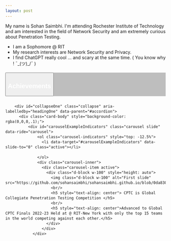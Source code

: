 ```yaml
---
layout: post
---
```

<head>
  <style> /*center text, make 3 columns of equal width, remove the white border this theme has by default*/
  th {text-align: center; border-bottom: 0px;}
  td {text-align: center; border-bottom: 0px;}
  .card{background-color: inherit}
  .btn-link{color:#FFFFFF}
  .btn-link:hover{color: #dad42b; text-decoration: underline;}
  .card-header{background-color: rgba(0,0,0,.25);}
  html  {height: 100%;}
  body {height: 100%;}
  </style>
  </head>
  
  My name is Sohan Saimbhi. I'm attending Rochester Institute of Technology and am interested in the field of Network Security and am extremely curious about Penetration Testing.
  
  - I am a Sophomore @ RIT
  - My research interests are Network Security and Privacy.
  - I find ChatGPT really cool ... and scary at the same time. ( You know why ! ¯\_(ツ)_/¯ )
 
  
  <div id="accordion">
      <div class="card">
        <div class="card-header" id="headingOne">
          <h5 class="mb-0">
            <button class="btn btn-link" data-toggle="collapse" data-target="#collapseOne" aria-expanded="true" aria-controls="collapseOne">
              <h2>Achievements</h2>
            </button>
          </h5>
        </div>
    
        <div id="collapseOne" class="collapse" aria-labelledby="headingOne" data-parent="#accordion">
          <div class="card-body" style="background-color: rgba(0,0,0,.1);">
              <div id="carouselExampleIndicators" class="carousel slide" data-ride="carousel">
                  <ol class="carousel-indicators" style="top: -12.5%">
                    <li data-target="#carouselExampleIndicators" data-slide-to="0" class="active"></li>
            
                  </ol>
                  <div class="carousel-inner">
                    <div class="carousel-item active">
                      <div class="d-block w-100" style="height: auto">
                        <img class="d-block w-100" alt="First slide" src="https://github.com/sohansaimbhi/sohansaimbhi.github.io/blob/0da830c07d46696684c479280169f21dfc9624db/global.png"/>
                        <br/>
                        <h5 style="text-align: center"> CPTC is Global Collegiate Penetration Testing Competition </h5>
                        <br/>
                        <h5 style="text-align: center">Advanced to Global CPTC Finals 2022-23 Held at @ RIT-New York with only the top 15 teams in the world competing against each other.</h5>
                      </div>
                    </div>
                </div>
                      
                    
                  
      
